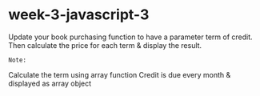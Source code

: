 # week-3-javascript-3

Update your book purchasing function to have a parameter term of credit. Then calculate the price for each term & display the result.

    Note:

Calculate the term using array function
Credit is due every month & displayed as array object
